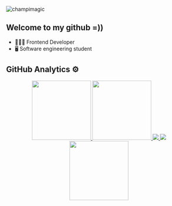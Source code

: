 <p align="left"> <img src="https://komarev.com/ghpvc/?username=masoodhesami&label=Profile%20views&color=0e75b6&style=flat" alt="champimagic" /> </p>

## Welcome to my github =)) 

- 🧑🏼‍💻 Frontend Developer 
- 🖥️ Software engineering student

##  GitHub Analytics ⚙️
<div align="center">
  <a href="https://github.com/masoodhesami">
    <p align="center">
      <img height="160em" src="https://github-readme-stats.vercel.app/api?username=masoodhesami&show_icons=true&theme=github_dark&hide_border=true" />
      <img height="160em" src="https://github-readme-streak-stats.herokuapp.com/?user=masoodhesami&theme=github-dark-blue&hide_border=true" />
      <img heigth="160em" src="https://github-profile-summary-cards.vercel.app/api/cards/most-commit-language?username=masoodhesami&theme=github_dark&hide_border=true"/>
      <img heigth="160em" src="https://github-profile-summary-cards.vercel.app/api/cards/repos-per-language?username=masoodhesami&theme=github_dark&hide_border=true"/>
      <img height="160em" src="https://github-readme-stats.vercel.app/api/top-langs/?username=masoodhesami&layout=compact&langs_count=7&theme=github_dark&hide_border=true"/>
    </p>
  </a>
</div>
